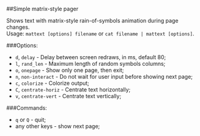 ##Simple matrix-style pager

Shows text with matrix-style rain-of-symbols animation during page changes.  
Usage: `mattext [options] filename` or `cat filename | mattext [options]`.

###Options:
* `d`, `delay` - Delay between screen redraws, in ms, default 80;
* `l`, `rand_len` - Maximum length of random symbols columns;
* `o`, `onepage` - Show only one page, then exit;
* `n`, `non-interact` - Do not wait for user input before showing next page;
* `c`, `colorize` - Colorize output;
* `C`, `centrate-horiz` - Centrate text horizontally;
* `v`, `centrate-vert` - Centrate text vertically;

###Commands:
* `q` or `Q` - quit;
* any other keys - show next page;
